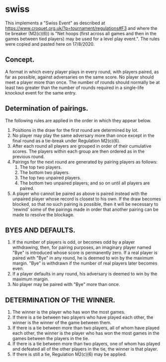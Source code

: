 # swiss
This implements a "Swiss Event" as described at https://www.croquet.org.uk/?p=tournament/regulations#F3 and where the tie breaker (M2(c)(6)) is "Net hoops (first across all games and then in the games between tied players) may be used for a level play event.". The rules were copied and pasted here on 17/8/2020.
## Concept. 
A format in which every player plays in every round, with players paired, as far as possible, against adversaries on the same score. No player should meet a player more than once. The number of rounds should normally be at least two greater than the number of rounds required in a single-life knockout event for the same entry.
## Determination of pairings.
The following rules are applied in the order in which they appear below.
1. Positions in the draw for the first round are determined by lot.
1. No player may play the same adversary more than once except in the final round as a tie-break under Regulation M2(c)(6).
1. After each round all players are grouped in order of their cumulative scores. The players within each group are then ordered as in the previous round.
1. Pairings for the next round are generated by pairing players as follows:
   1. The top two players.
   1. The bottom two players.
   1. The top two unpaired players.
   1. The bottom two unpaired players; and so on until all players are paired.
1. A player who cannot be paired as above is paired instead with the unpaired player whose record is closest to his own. If the draw becomes blocked, so that no such pairing is possible, then it will be necessary to 'rewind' some of the pairings made in order that another pairing can be made to resolve the blockage.
## BYES AND DEFAULTS.
1. If the number of players is odd, or becomes odd by a player withdrawing, then, for pairing purposes, an imaginary player named "Bye" is introduced whose score is permanently zero. If a real player is paired with "Bye" in any round, he is deemed to win by the maximum margin. "Bye" is withdrawn if the number of real players later becomes even.
1. If a player defaults in any round, his adversary is deemed to win by the maximum margin.
1. No player may be paired with "Bye" more than once.
## DETERMINATION OF THE WINNER.
1. The winner is the player who has won the most games.
1. If there is a tie between two players who have played each other, the winner is the winner of the game between them.
1. If there is a tie between more than two players, all of whom have played each other, the winner is the player who has won the most games in the games between the players in the tie.
1. If there is a tie between more than two players, one of whom has played and defeated all of the other players in the tie, the winner is that player.
1. If there is still a tie, Regulation M2(c)(6) may be applied.
